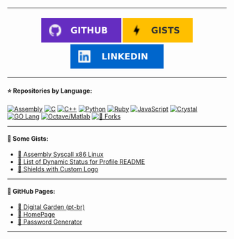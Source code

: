 <!-- GabriOliv/GabriOliv `README.md` -->

---

<h3 align="center">
	<a href="https://github.com/GabriOliv" alt="GitHub Profile">
		<img src="images/shield_github.svg"/></a>
	<a href="https://gist.github.com/GabriOliv" alt="GitHub Gist">
		<img src="images/shield_gists.svg"/></a>
	<a href="https://linkedin.com/in/gabriel-o-laureano/" alt="Linkedin">
		<img src="images/shield_linkedin.svg"/></a>
</h3>

---

#### ⭐️ Repositories by Language:

[![Assembly](https://img.shields.io/badge/Assembly-blue?style=flat-square&labelColor=black&color=lightgrey&logo=searxng&logoColor=fff)](https://github.com/search?l=Assembly&q=user%3AGabriOliv&type=Repositories) 
[![C](https://img.shields.io/badge/C-blue?style=flat-square&labelColor=black&color=00599C&logo=searxng&logoColor=fff)](https://github.com/search?l=C&q=user%3AGabriOliv&type=Repositories) 
[![C++](https://img.shields.io/badge/C++-blue?style=flat-square&labelColor=black&color=00599C&logo=searxng&logoColor=fff)](https://github.com/search?l=C%2B%2B&q=user%3AGabriOliv&type=Repositories) 
[![Python](https://img.shields.io/badge/Python-blue?style=flat-square&labelColor=black&color=3776AB&logo=searxng&logoColor=fff)](https://github.com/search?l=Python&q=user%3AGabriOliv&type=Repositories) 
[![Ruby](https://img.shields.io/badge/Ruby-blue?style=flat-square&labelColor=black&color=CC342D&logo=searxng&logoColor=fff)](https://github.com/search?l=Ruby&q=user%3AGabriOliv&type=Repositories) 
[![JavaScript](https://img.shields.io/badge/JavaScript-blue?style=flat-square&labelColor=black&color=F7DF1E&logo=searxng&logoColor=fff)](https://github.com/search?l=JavaScript&q=user%3AGabriOliv&type=Repositories) 
[![Crystal](https://img.shields.io/badge/Crystal-blue?style=flat-square&labelColor=black&color=grey&logo=searxng&logoColor=fff)](https://github.com/search?l=Crystal&q=user%3AGabriOliv&type=Repositories) 
[![GO Lang](https://img.shields.io/badge/GO_Lang-blue?style=flat-square&labelColor=black&color=00ADD8&logo=searxng&logoColor=fff)](https://github.com/search?l=go&q=user%3AGabriOliv&type=Repositories) 
[![Octave/Matlab](https://img.shields.io/badge/Octave/Matlab-blue?style=flat-square&labelColor=black&color=0072BD&logo=searxng&logoColor=fff)](https://github.com/search?l=MATLAB&q=user%3AGabriOliv&type=Repositories) 
[![🍴 Forks](https://img.shields.io/badge/🍴-Forks-blue?style=flat-square&labelColor=black&color=white)](https://github.com/GabriOliv?tab=repositories&type=fork)

---

#### 💊 Some Gists:

- [🔗 Assembly Syscall x86 Linux](https://gist.github.com/GabriOliv/a9411fa771a1e5d94105cb05cbaebd21)
- [🔗 List of Dynamic Status for Profile README](https://gist.github.com/GabriOliv/3d1cfdb262b006a4ccf8ca425807df83)
- [🔗 Shields with Custom Logo](https://gist.github.com/GabriOliv/5d98d76bd5edb5d4f774b8fd0e494823)

---

#### 📂 GitHub Pages:

- [📄 Digital Garden (pt-br)](https://gabrioliv.github.io/garden/)
- [📄 HomePage](https://gabrioliv.github.io/)
- [📄 Password Generator](https://gabrioliv.github.io/wordgenerator/)

---